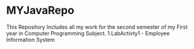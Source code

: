# MYJavaRepo

This Repository Includes all my work for the second semester of my First year in Computer Programming Subject.
1.LabActivty1 - Employee Information System
